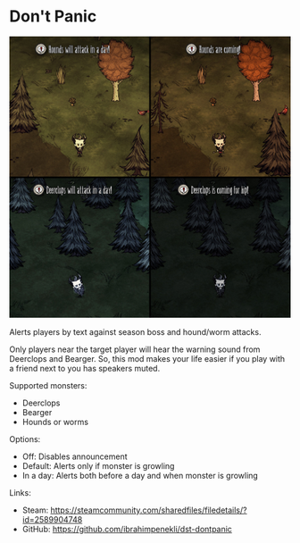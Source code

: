 # Don't Panic

![Preview](readme_preview.jpg)

Alerts players by text against season boss and hound/worm attacks.

Only players near the target player will hear the warning sound from Deerclops and Bearger. So, this mod makes your life easier if you play with a friend next to you has speakers muted.

Supported monsters:
- Deerclops
- Bearger
- Hounds or worms

Options:
- Off: Disables announcement
- Default: Alerts only if monster is growling
- In a day: Alerts both before a day and when monster is growling

Links:
- Steam: https://steamcommunity.com/sharedfiles/filedetails/?id=2589904748
- GitHub: https://github.com/ibrahimpenekli/dst-dontpanic
